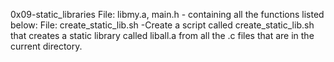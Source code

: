 0x09-static_libraries
File: libmy.a, main.h - containing all the functions listed below:
File: create_static_lib.sh -Create a script called create_static_lib.sh that creates a static library called liball.a from all the .c files that are in the current directory.
